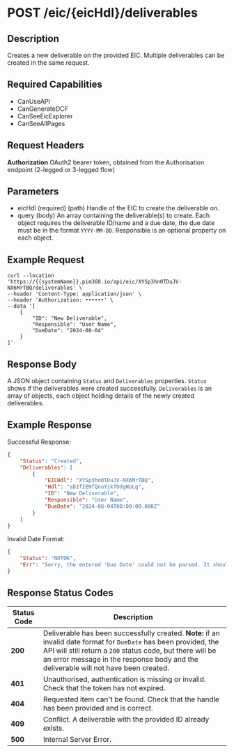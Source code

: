 # POST /eic/{eicHdl}/deliverables

## Description
Creates a new deliverable on the provided EIC. Multiple deliverables can be created in the same request.

## Required Capabilities
* CanUseAPI
* CanGenerateDCF
* CanSeeEicExplorer
* CanSeeAllPages

## Request Headers

**Authorization** OAuth2 bearer token, obtained from the Authorisation endpoint (2-legged or 3-legged flow)

## Parameters
* eicHdl (required) (path) Handle of the EIC to create the deliverable on.
* query (body) An array containing the deliverable(s) to create. Each object requires the deliverable ID/name and a due date, the due date must be in the format `YYYY-MM-DD`. Responsible is an optional property on each object.


## Example Request
```
curl --location 'https://{{systemName}}.pim360.io/api/eic/XYSp3hn0TDuJV-NX6MrTBQ/deliverables' \
--header 'Content-Type: application/json' \
--header 'Authorization: ••••••' \
--data '[
    {
        "ID": "New Deliverable",
        "Responsible": "User Name",
        "DueDate": "2024-08-04"
    }
]'
```

## Response Body
A JSON object containing `Status` and `Deliverables` properties. `Status` shows if the deliverables were created successfully. `Deliverables` is an array of objects, each object holding details of the newly created deliverables.

## Example Response
Successful Response:

```JSON
{
    "Status": "Created",
    "Deliverables": [
        {
            "EICHdl": "XYSp3hn0TDuJV-NX6MrTBQ",
            "Hdl": "sD2fIENfQnuYikfOdgNoLg",
            "ID": "New Deliverable",
            "Responsible": "User Name",
            "DueDate": "2024-08-04T00:00:00.000Z"
        }
    ]
}
```

Invalid Date Format:

```JSON
{
    "Status": "NOTOK",
    "Err": "Sorry, the entered 'Due Date' could not be parsed. It should be in 'YYYY-MM-DD' format."
}
```

## Response Status Codes
| Status Code | Description |
| -------- | ------- |
|**200** |Deliverable has been successfully created. **Note:** if an invalid date format for `DueDate` has been provided, the API will still return a `200` status code, but there will be an error message in the response body and the deliverable will not have been created.|
|**401** |Unauthorised, authentication is missing or invalid. Check that the token has not expired.|
|**404** |Requested item can't be found. Check that the handle has been provided and is correct.|
|**409** |Conflict. A deliverable with the provided ID already exists.|
|**500** |Internal Server Error.|


